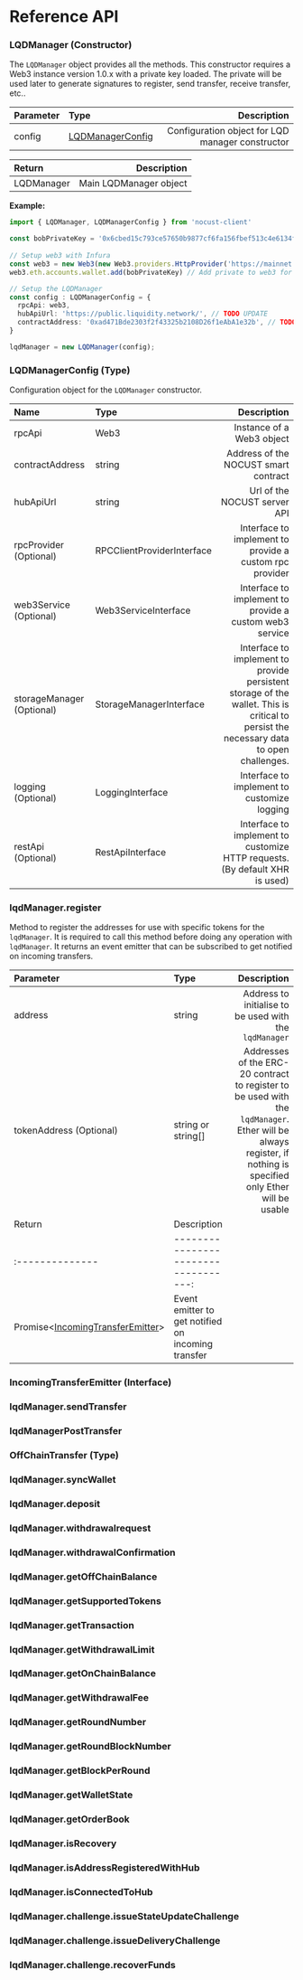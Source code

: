 # Reference API

### LQDManager  (Constructor) 
The `LQDManager` object provides all the methods. This constructor requires a Web3 instance version 1.0.x with a private key loaded. The private will be used later to generate signatures to register, send transfer, receive transfer, etc..

| Parameter   | Type                                    |                                      Description |
| :----- | :-------------------------------------- | -----------------------------------------------: |
| config | [LQDManagerConfig](#lqdmanagerconfig-type) | Configuration object for LQD manager constructor |

| Return     |            Description |
| :--------- | ---------------------: |
| LQDManager | Main LQDManager object |


__Example:__
```typescript
import { LQDManager, LQDManagerConfig } from 'nocust-client' 

const bobPrivateKey = '0x6cbed15c793ce57650b9877cf6fa156fbef513c4e6134f022a85b1ffdd59b2a1'
    
// Setup web3 with Infura
const web3 = new Web3(new Web3.providers.HttpProvider('https://mainnet.infura.io/'));
web3.eth.accounts.wallet.add(bobPrivateKey) // Add private to web3 for signing

// Setup the LQDManager
const config : LQDManagerConfig = {
  rpcApi: web3,
  hubApiUrl: 'https://public.liquidity.network/', // TODO UPDATE
  contractAddress: '0xad471Bde2303f2f43325b2108D26f1eAbA1e32b', // TODO UPDATE,
}

lqdManager = new LQDManager(config);
```


### LQDManagerConfig (Type)

Configuration object for the `LQDManager` constructor.

| Name            | Type   |                          Description |
| :-------------- | :----- | -----------------------------------: |
| rpcApi          | Web3   |            Instance of a Web3 object |
| contractAddress | string | Address of the NOCUST smart contract |
| hubApiUrl       | string |         Url of the NOCUST server API |
|  rpcProvider (Optional) | RPCClientProviderInterface | Interface to implement to provide a custom rpc provider |
|  web3Service (Optional)|  Web3ServiceInterface |      Interface to implement to provide a custom web3 service |
|  storageManager (Optional) |  StorageManagerInterface | Interface to implement to provide persistent storage of the wallet. This is critical to persist the necessary data to open challenges. |
|  logging (Optional) | LoggingInterface | Interface to implement to customize logging |
|  restApi (Optional) | RestApiInterface | Interface to implement to customize HTTP requests. (By default XHR is used) |


### lqdManager.register 

Method to register the addresses for use with specific tokens for the `lqdManager`. It is required to call this method before doing any operation with `lqdManager`.  It returns an event emitter that can be subscribed to get notified on incoming transfers.

| Parameter            | Type   |                          Description |
| :-------------- | :----- | -----------------------------------: |
| address  | string | Address to initialise to be used with the `lqdManager` |
tokenAddress (Optional) | string or string[] | Addresses of the ERC-20 contract to register to be used with the `lqdManager`.  Ether will be always register, if nothing is specified only Ether will be usable 
| Return            |                      Description |
| :-------------- | -----------------------------------: |
|Promise<[IncomingTransferEmitter](#incomingtransferemitter-interface)> | Event emitter to get notified on incoming transfer|

### IncomingTransferEmitter (Interface)

### lqdManager.sendTransfer

### lqdManagerPostTransfer

### OffChainTransfer (Type)

### lqdManager.syncWallet

### lqdManager.deposit

### lqdManager.withdrawalrequest

### lqdManager.withdrawalConfirmation

### lqdManager.getOffChainBalance

### lqdManager.getSupportedTokens

### lqdManager.getTransaction

### lqdManager.getWithdrawalLimit

### lqdManager.getOnChainBalance

### lqdManager.getWithdrawalFee

### lqdManager.getRoundNumber

### lqdManager.getRoundBlockNumber

### lqdManager.getBlockPerRound

### lqdManager.getWalletState

### lqdManager.getOrderBook

### lqdManager.isRecovery

### lqdManager.isAddressRegisteredWithHub

### lqdManager.isConnectedToHub

### lqdManager.challenge.issueStateUpdateChallenge

### lqdManager.challenge.issueDeliveryChallenge

### lqdManager.challenge.recoverFunds

